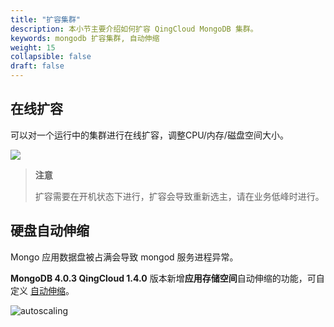 ```yaml
---
title: "扩容集群"
description: 本小节主要介绍如何扩容 QingCloud MongoDB 集群。 
keywords: mongodb 扩容集群, 自动伸缩
weight: 15
collapsible: false
draft: false
---
```



## 在线扩容

可以对一个运行中的集群进行在线扩容，调整CPU/内存/磁盘空间大小。

![](../../_images/scale1.png)

> **注意**
> 
> 扩容需要在开机状态下进行，扩容会导致重新选主，请在业务低峰时进行。

## 硬盘自动伸缩

Mongo 应用数据盘被占满会导致 mongod 服务进程异常。

**MongoDB 4.0.3 QingCloud 1.4.0** 版本新增**应用存储空间**自动伸缩的功能，可自定义 [自动伸缩](../../../../operation/autoscaling/manual/autoscaling/)。

![autoscaling](../../_images/autoscaling.png)

